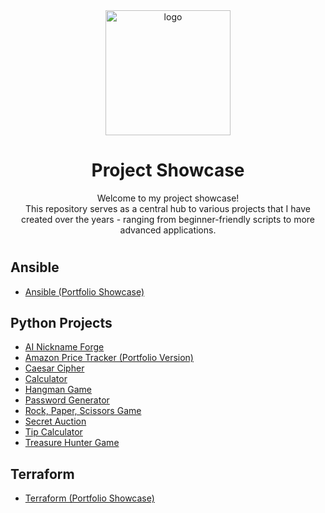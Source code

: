 <div align="center">

  <img src="https://github.com/Louis3797/awesome-readme-template/blob/main/assets/logo.png?raw=true" alt="logo" width="200" height="auto" />
  <h1>Project Showcase</h1>
  
  <p>
    Welcome to my project showcase!</br>
    This repository serves as a central hub to various projects that I have created over the years - ranging from beginner-friendly scripts to more advanced applications.
  </p>
  <h1>
</div>

## Ansible
- [Ansible (Portfolio Showcase)](https://github.com/neilchan1/Ansible_Portfolio_Version)

## Python Projects
- [AI Nickname Forge](https://github.com/neilchan1/AI_Nickname_Forge)
- [Amazon Price Tracker (Portfolio Version)](https://github.com/neilchan1/Amazon_Price_Tracker_Porfolio_Version)
- [Caesar Cipher](https://github.com/neilchan1/Caesar_Cipher)
- [Calculator](https://github.com/neilchan1/Calculator)
- [Hangman Game](https://github.com/neilchan1/Hangman_Game)
- [Password Generator](https://github.com/neilchan1/Password_Generator)
- [Rock, Paper, Scissors Game](https://github.com/neilchan1/Rock_Paper_Scissors_Game)
- [Secret Auction](https://github.com/neilchan1/Secret_Auction)
- [Tip Calculator](https://github.com/neilchan1/Tip_Calculator)
- [Treasure Hunter Game](https://github.com/neilchan1/Treasure_Hunter_Game)

## Terraform
- [Terraform (Portfolio Showcase)](https://github.com/neilchan1/Teraform_Portfolio_Version)
